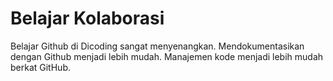 # Belajar Kolaborasi
Belajar Github di Dicoding sangat menyenangkan.
Mendokumentasikan dengan Github menjadi lebih mudah.
Manajemen kode menjadi lebih mudah berkat GitHub.
